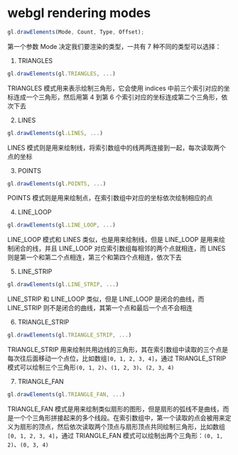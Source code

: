 # webgl rendering modes

```javascript
gl.drawElements(Mode, Count, Type, Offset);
```

第一个参数 Mode 决定我们要渲染的类型，一共有 7 种不同的类型可以选择：

1. TRIANGLES

```javascript
gl.drawElements(gl.TRIANGLES, ...)
```

TRIANGLES 模式用来表示绘制三角形，它会使用 indices 中前三个索引对应的坐标连成一个三角形，然后用第 4 到第 6 个索引对应的坐标连成第二个三角形，依次下去

2. LINES

```javascript
gl.drawElements(gl.LINES, ...)
```

LINES 模式则是用来绘制线，将索引数组中的线两两连接到一起，每次读取两个点的坐标

3. POINTS

```javascript
gl.drawElements(gl.POINTS, ...)
```

POINTS 模式则是用来绘制点，在索引数组中对应的坐标依次绘制相应的点

4. LINE_LOOP

```javascript
gl.drawElements(gl.LINE_LOOP, ...)
```

LINE_LOOP 模式和 LINES 类似，也是用来绘制线，但是 LINE_LOOP 是用来绘制闭合的线，并且 LINE_LOOP 对应索引数组每相邻的两个点就相连，而 LINES 则是第一个和第二个点相连，第三个和第四个点相连，依次下去

5. LINE_STRIP

```javascript
gl.drawElements(gl.LINE_STRIP, ...)
```

LINE_STRIP 和 LINE_LOOP 类似，但是 LINE_LOOP 是闭合的曲线，而 LINE_STRIP 则不是闭合的曲线，其第一个点和最后一个点不会相连

6. TRIANGLE_STRIP

```javascript
gl.drawElements(gl.TRIANGLE_STRIP, ...)
```

TRIANGLE_STRIP 用来绘制共用边线的三角形，其在索引数组中读取的三个点是每次往后面移动一个点位，比如数组`[0, 1, 2, 3, 4]`，通过 TRIANGLE_STRIP 模式可以绘制三个三角形`(0, 1, 2)`、`(1, 2, 3)`、`(2, 3, 4)`

7. TRIANGLE_FAN

```javascript
gl.drawElements(gl.TRIANGLE_FAN, ...)
```

TRIANGLE_FAN 模式是用来绘制类似扇形的图形，但是扇形的弧线不是曲线，而是一个个三角形拼接起来的多个线段。在索引数组中，第一个读取的点会被用来定义为扇形的顶点，然后依次读取两个顶点与扇形顶点共同绘制三角形，比如数组`[0, 1, 2, 3, 4]`，通过 TRIANGLE_FAN 模式可以绘制出两个三角形：`(0, 1, 2)`、`(0, 3, 4)`
